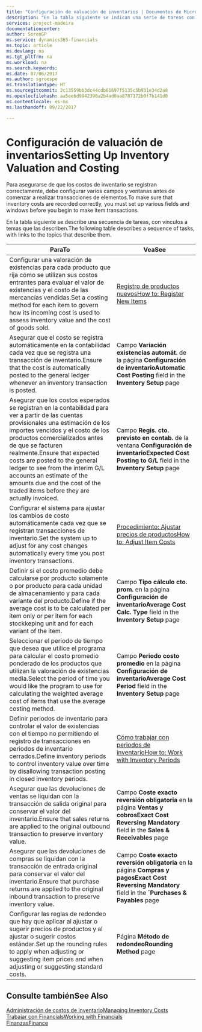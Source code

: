 ```yaml
---
title: "Configuración de valuación de inventarios | Documentos de Microsoft"
description: "En la tabla siguiente se indican una serie de tareas con vínculos a los temas que las describen."
services: project-madeira
documentationcenter: 
author: SorenGP
ms.service: dynamics365-financials
ms.topic: article
ms.devlang: na
ms.tgt_pltfrm: na
ms.workload: na
ms.search.keywords: 
ms.date: 07/06/2017
ms.author: sgroespe
ms.translationtype: HT
ms.sourcegitcommit: 2c13559bb3dc44cdb61697f5135c5b931e34d2a8
ms.openlocfilehash: aa5ee6d9942390a2b4ad0aa8787172b0f7b141d0
ms.contentlocale: es-mx
ms.lasthandoff: 09/22/2017

---
```

# <a name="setting-up-inventory-valuation-and-costing"></a><span data-ttu-id="5e153-103">Configuración de valuación de inventarios</span><span class="sxs-lookup"><span data-stu-id="5e153-103">Setting Up Inventory Valuation and Costing</span></span>
<span data-ttu-id="5e153-104">Para asegurarse de que los costos de inventario se registran correctamente, debe configurar varios campos y ventanas antes de comenzar a realizar transacciones de elementos.</span><span class="sxs-lookup"><span data-stu-id="5e153-104">To make sure that inventory costs are recorded correctly, you must set up various fields and windows before you begin to make item transactions.</span></span>

<span data-ttu-id="5e153-105">En la tabla siguiente se describe una secuencia de tareas, con vínculos a temas que las describen.</span><span class="sxs-lookup"><span data-stu-id="5e153-105">The following table describes a sequence of tasks, with links to the topics that describe them.</span></span>

|<span data-ttu-id="5e153-106">**Para**</span><span class="sxs-lookup"><span data-stu-id="5e153-106">**To**</span></span>|<span data-ttu-id="5e153-107">**Vea**</span><span class="sxs-lookup"><span data-stu-id="5e153-107">**See**</span></span>|  
|------------|-------------|  
|<span data-ttu-id="5e153-108">Configurar una valoración de existencias para cada producto que rija cómo se utilizan sus costos entrantes para evaluar el valor de existencias y el costo de las mercancías vendidas.</span><span class="sxs-lookup"><span data-stu-id="5e153-108">Set a costing method for each item to govern how its incoming cost is used to assess inventory value and the cost of goods sold.</span></span>|[<span data-ttu-id="5e153-109">Registro de productos nuevos</span><span class="sxs-lookup"><span data-stu-id="5e153-109">How to: Register New Items</span></span>](inventory-how-register-new-items.md)|  
|<span data-ttu-id="5e153-110">Asegurar que el costo se registra automáticamente en la contabilidad cada vez que se registra una transacción de inventario.</span><span class="sxs-lookup"><span data-stu-id="5e153-110">Ensure that the cost is automatically posted to the general ledger whenever an inventory transaction is posted.</span></span>|<span data-ttu-id="5e153-111">Campo **Variación existencias automát.** de la página **Configuración de inventario**</span><span class="sxs-lookup"><span data-stu-id="5e153-111">**Automatic Cost Posting** field in the **Inventory Setup** page</span></span>|  
|<span data-ttu-id="5e153-112">Asegurar que los costos esperados se registran en la contabilidad para ver a partir de las cuentas provisionales una estimación de los importes vencidos y el costo de los productos comercializados antes de que se facturen realmente.</span><span class="sxs-lookup"><span data-stu-id="5e153-112">Ensure that expected costs are posted to the general ledger to see from the interim G/L accounts an estimate of the amounts due and the cost of the traded items before they are actually invoiced.</span></span>|<span data-ttu-id="5e153-113">Campo **Regis. cto. previsto en contab.** de la ventana **Configuración de inventario**</span><span class="sxs-lookup"><span data-stu-id="5e153-113">**Expected Cost Posting to G/L** field in the **Inventory Setup** page</span></span>|  
|<span data-ttu-id="5e153-114">Configurar el sistema para ajustar los cambios de costo automáticamente cada vez que se registran transacciones de inventario.</span><span class="sxs-lookup"><span data-stu-id="5e153-114">Set the system up to adjust for any cost changes automatically every time you post inventory transactions.</span></span>|[<span data-ttu-id="5e153-115">Procedimiento: Ajustar precios de productos</span><span class="sxs-lookup"><span data-stu-id="5e153-115">How to: Adjust Item Costs</span></span>](inventory-how-adjust-item-costs.md)|  
|<span data-ttu-id="5e153-116">Definir si el costo promedio debe calcularse por producto solamente o por producto para cada unidad de almacenamiento y para cada variante del producto.</span><span class="sxs-lookup"><span data-stu-id="5e153-116">Define if the average cost is to be calculated per item only or per item for each stockkeping unit and for each variant of the item.</span></span>|<span data-ttu-id="5e153-117">Campo **Tipo cálculo cto. prom.** en la página **Configuración de inventario**</span><span class="sxs-lookup"><span data-stu-id="5e153-117">**Average Cost Calc. Type** field in the **Inventory Setup** page</span></span>|  
|<span data-ttu-id="5e153-118">Seleccionar el periodo de tiempo que desea que utilice el programa para calcular el costo promedio ponderado de los productos que utilizan la valoración de existencias media.</span><span class="sxs-lookup"><span data-stu-id="5e153-118">Select the period of time you would like the program to use for calculating the weighted average cost of items that use the average costing method.</span></span>|<span data-ttu-id="5e153-119">Campo **Periodo costo promedio** en la página **Configuración de inventario**</span><span class="sxs-lookup"><span data-stu-id="5e153-119">**Average Cost Period** field in the **Inventory Setup** page</span></span>|  
|<span data-ttu-id="5e153-120">Definir periodos de inventario para controlar el valor de existencias con el tiempo no permitiendo el registro de transacciones en periodos de inventario cerrados.</span><span class="sxs-lookup"><span data-stu-id="5e153-120">Define inventory periods to control inventory value over time by disallowing transaction posting in closed inventory periods.</span></span>|[<span data-ttu-id="5e153-121">Cómo trabajar con periodos de inventario</span><span class="sxs-lookup"><span data-stu-id="5e153-121">How to: Work with Inventory Periods</span></span>](finance-how-to-work-with-inventory-periods.md)|  
|<span data-ttu-id="5e153-122">Asegurar que las devoluciones de ventas se liquidan con la transacción de salida original para conservar el valor del inventario.</span><span class="sxs-lookup"><span data-stu-id="5e153-122">Ensure that sales returns are applied to the original outbound transaction to preserve inventory value.</span></span>|<span data-ttu-id="5e153-123">Campo **Coste exacto reversión obligatoria** en la página **Ventas y cobros**</span><span class="sxs-lookup"><span data-stu-id="5e153-123">**Exact Cost Reversing Mandatory** field in the **Sales & Receivables** page</span></span>|  
|<span data-ttu-id="5e153-124">Asegurar que las devoluciones de compras se liquidan con la transacción de entrada original para conservar el valor del inventario.</span><span class="sxs-lookup"><span data-stu-id="5e153-124">Ensure that purchase returns are applied to the original inbound transaction to preserve inventory value.</span></span>|<span data-ttu-id="5e153-125">Campo **Coste exacto reversión obligatoria** en la página **Compras y pagos**</span><span class="sxs-lookup"><span data-stu-id="5e153-125">**Exact Cost Reversing Mandatory** field in the **´Purchases & Payables** page</span></span>|
|<span data-ttu-id="5e153-126">Configurar las reglas de redondeo que hay que aplicar al ajustar o sugerir precios de productos y al ajustar o sugerir costos estándar.</span><span class="sxs-lookup"><span data-stu-id="5e153-126">Set up the rounding rules to apply when adjusting or suggesting item prices and when adjusting or suggesting standard costs.</span></span>|<span data-ttu-id="5e153-127">Página **Método de redondeo**</span><span class="sxs-lookup"><span data-stu-id="5e153-127">**Rounding Method** page</span></span>|  

## <a name="see-also"></a><span data-ttu-id="5e153-128">Consulte también</span><span class="sxs-lookup"><span data-stu-id="5e153-128">See Also</span></span>  
[<span data-ttu-id="5e153-129">Administración de costos de inventario</span><span class="sxs-lookup"><span data-stu-id="5e153-129">Managing Inventory Costs</span></span>](finance-manage-inventory-costs.md)  
[<span data-ttu-id="5e153-130">Trabajar con Financials</span><span class="sxs-lookup"><span data-stu-id="5e153-130">Working with Financials</span></span>](ui-work-product.md)  
[<span data-ttu-id="5e153-131">Finanzas</span><span class="sxs-lookup"><span data-stu-id="5e153-131">Finance</span></span>](finance.md)  

